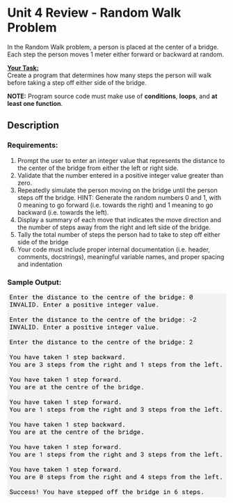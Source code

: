 # Unit 4 Review - Random Walk Problem

In the Random Walk problem, a person is placed at the center of a bridge. Each step the person moves 1 meter either forward or backward at random. 

**<ins>Your Task:</ins>**<br>
Create a program that determines how many steps the person will walk before taking a step off either side of the bridge.

**NOTE:** Program source code must make use of **conditions**, **loops**, and **at least one function**.

## Description
### Requirements:
1. Prompt the user to enter an integer value that represents the distance to the center of the bridge from either the left or right side.
2. Validate that the number entered in a positive integer value greater than zero.
3. Repeatedly simulate the person moving on the bridge until the person steps off the bridge. HINT: Generate the random numbers 0 and 1, with 0 meaning to go forward (i.e. towards the right) and 1 meaning to go backward (i.e. towards the left).
4. Display a summary of each move that indicates the move direction and the number of steps away from the right and left side of the bridge.
5. Tally the total number of steps the person had to take to step off either side of the bridge
6. Your code must include proper internal documentation (i.e. header, comments, docstrings), meaningful variable names, and proper spacing and indentation

### Sample Output:
![](SampleOutput.png)